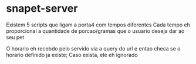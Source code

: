 # snapet-server

Existem 5 scripts que ligam a porta4 com tempos diferentes
Cada tempo eh proporcional a quantidade de porcao/gramas que o 
usuario deseja dar ao seu pet

O horario eh recebdo pelo servido via a query do url
e entao checa se o horario definido ja existe;
Caso exista, ele eh ignorado
